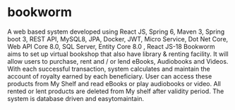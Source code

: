 ﻿# bookworm
A web based system developed using React JS, Spring 6, Maven 3, Spring boot 3, REST API, MySQL8, JPA,
 Docker, JWT, Micro Service, Dot Net Core, Web API Core 8.0, SQL Server, Entity Core 8.0 , React JS-18
Bookworm aims to set up virtual bookshop that also have library & renting facility. It will allow users to purchase,
 rent and / or lend eBooks, Audiobooks and Videos. With each successful transaction, system calculates and
 maintain the account of royalty earned by each beneficiary. User can access these products from My Shelf and read
 eBooks or play audiobooks or video. All rented or lent products are deleted from My shelf after validity period. The
 system is database driven and easytomaintain.
